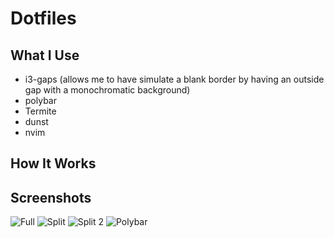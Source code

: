 # Dotfiles

## What I Use
- i3-gaps (allows me to have simulate a blank border by having an outside gap with a monochromatic background)
- polybar
- Termite
- dunst
- nvim

## How It Works ##

## Screenshots

![Full](https://github.com/mathieutuli/dotfiles/blob/master/.dotfiles/images/full.png)
![Split](https://github.com/mathieutuli/dotfiles/blob/master/.dotfiles/images/split_no_container.png)
![Split 2](https://github.com/mathieutuli/dotfiles/blob/master/.dotfiles/images/split_container.png)
![Polybar](https://github.com/mathieutuli/dotfiles/blob/master/.dotfiles/images/polybar.png)

